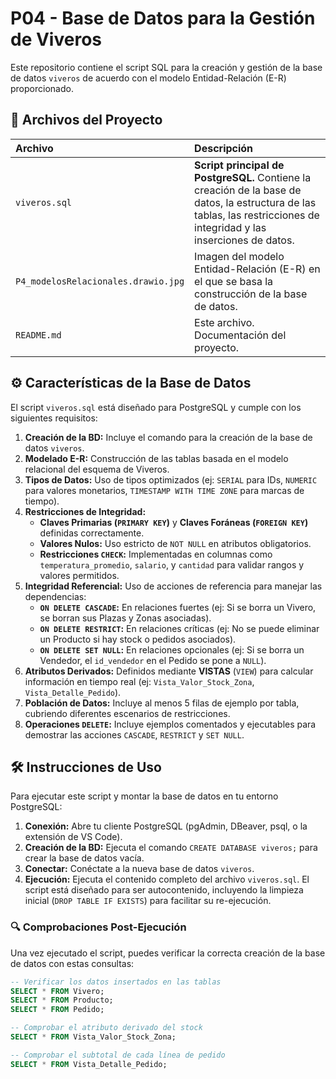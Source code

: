 # P04 - Base de Datos para la Gestión de Viveros

Este repositorio contiene el script SQL para la creación y gestión de la base de datos `viveros` de acuerdo con el modelo Entidad-Relación (E-R) proporcionado.

## 📄 Archivos del Proyecto

| Archivo | Descripción |
| :--- | :--- |
| `viveros.sql` | **Script principal de PostgreSQL.** Contiene la creación de la base de datos, la estructura de las tablas, las restricciones de integridad y las inserciones de datos. |
| `P4_modelosRelacionales.drawio.jpg` | Imagen del modelo Entidad-Relación (E-R) en el que se basa la construcción de la base de datos. |
| `README.md` | Este archivo. Documentación del proyecto. |

## ⚙️ Características de la Base de Datos

El script `viveros.sql` está diseñado para PostgreSQL y cumple con los siguientes requisitos:

1.  **Creación de la BD:** Incluye el comando para la creación de la base de datos `viveros`.
2.  **Modelado E-R:** Construcción de las tablas basada en el modelo relacional del esquema de Viveros.
3.  **Tipos de Datos:** Uso de tipos optimizados (ej: `SERIAL` para IDs, `NUMERIC` para valores monetarios, `TIMESTAMP WITH TIME ZONE` para marcas de tiempo).
4.  **Restricciones de Integridad:**
    * **Claves Primarias (`PRIMARY KEY`)** y **Claves Foráneas (`FOREIGN KEY`)** definidas correctamente.
    * **Valores Nulos:** Uso estricto de `NOT NULL` en atributos obligatorios.
    * **Restricciones `CHECK`:** Implementadas en columnas como `temperatura_promedio`, `salario`, y `cantidad` para validar rangos y valores permitidos.
5.  **Integridad Referencial:** Uso de acciones de referencia para manejar las dependencias:
    * **`ON DELETE CASCADE`:** En relaciones fuertes (ej: Si se borra un Vivero, se borran sus Plazas y Zonas asociadas).
    * **`ON DELETE RESTRICT`:** En relaciones críticas (ej: No se puede eliminar un Producto si hay stock o pedidos asociados).
    * **`ON DELETE SET NULL`:** En relaciones opcionales (ej: Si se borra un Vendedor, el `id_vendedor` en el Pedido se pone a `NULL`).
6.  **Atributos Derivados:** Definidos mediante **VISTAS** (`VIEW`) para calcular información en tiempo real (ej: `Vista_Valor_Stock_Zona`, `Vista_Detalle_Pedido`).
7.  **Población de Datos:** Incluye al menos 5 filas de ejemplo por tabla, cubriendo diferentes escenarios de restricciones.
8.  **Operaciones `DELETE`:** Incluye ejemplos comentados y ejecutables para demostrar las acciones `CASCADE`, `RESTRICT` y `SET NULL`.

## 🛠️ Instrucciones de Uso

Para ejecutar este script y montar la base de datos en tu entorno PostgreSQL:

1.  **Conexión:** Abre tu cliente PostgreSQL (pgAdmin, DBeaver, psql, o la extensión de VS Code).
2.  **Creación de la BD:** Ejecuta el comando `CREATE DATABASE viveros;` para crear la base de datos vacía.
3.  **Conectar:** Conéctate a la nueva base de datos `viveros`.
4.  **Ejecución:** Ejecuta el contenido completo del archivo `viveros.sql`. El script está diseñado para ser autocontenido, incluyendo la limpieza inicial (`DROP TABLE IF EXISTS`) para facilitar su re-ejecución.

### 🔍 Comprobaciones Post-Ejecución

Una vez ejecutado el script, puedes verificar la correcta creación de la base de datos con estas consultas:

```sql
-- Verificar los datos insertados en las tablas
SELECT * FROM Vivero;
SELECT * FROM Producto;
SELECT * FROM Pedido;

-- Comprobar el atributo derivado del stock
SELECT * FROM Vista_Valor_Stock_Zona;

-- Comprobar el subtotal de cada línea de pedido
SELECT * FROM Vista_Detalle_Pedido;


